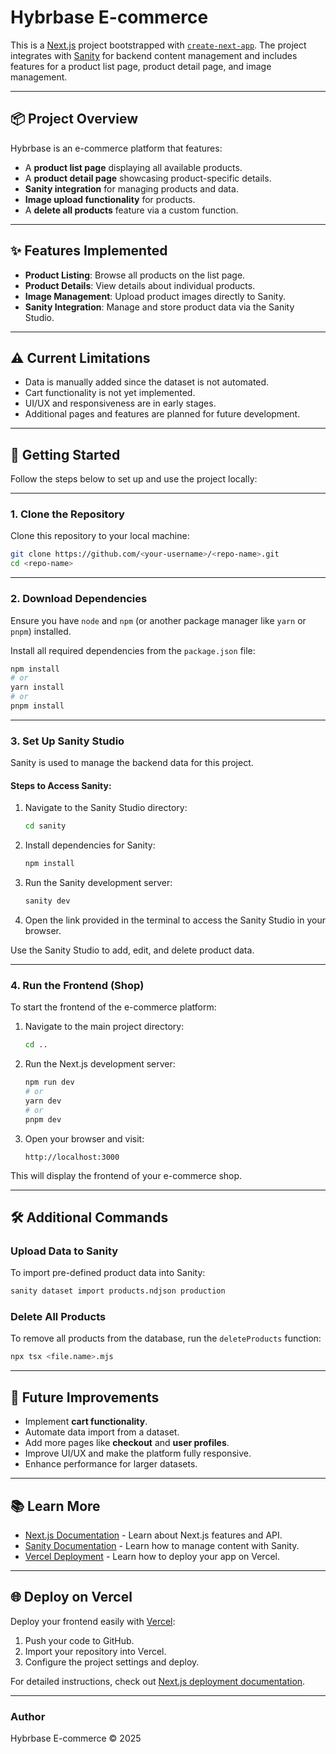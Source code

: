 
# Hybrbase E-commerce

This is a [Next.js](https://nextjs.org) project bootstrapped with [`create-next-app`](https://nextjs.org/docs/app/api-reference/cli/create-next-app). The project integrates with [Sanity](https://www.sanity.io/) for backend content management and includes features for a product list page, product detail page, and image management.

---

## 📦 Project Overview

Hybrbase is an e-commerce platform that features:
- A **product list page** displaying all available products.
- A **product detail page** showcasing product-specific details.
- **Sanity integration** for managing products and data.
- **Image upload functionality** for products.
- A **delete all products** feature via a custom function.

---

## ✨ Features Implemented

- **Product Listing**: Browse all products on the list page.
- **Product Details**: View details about individual products.
- **Image Management**: Upload product images directly to Sanity.
- **Sanity Integration**: Manage and store product data via the Sanity Studio.

---

## ⚠️ Current Limitations

- Data is manually added since the dataset is not automated.
- Cart functionality is not yet implemented.
- UI/UX and responsiveness are in early stages.
- Additional pages and features are planned for future development.

---

## 🚀 Getting Started

Follow the steps below to set up and use the project locally:

---

### 1. **Clone the Repository**

Clone this repository to your local machine:

```bash
git clone https://github.com/<your-username>/<repo-name>.git
cd <repo-name>
```

---

### 2. **Download Dependencies**

Ensure you have `node` and `npm` (or another package manager like `yarn` or `pnpm`) installed.

Install all required dependencies from the `package.json` file:

```bash
npm install
# or
yarn install
# or
pnpm install
```

---

### 3. **Set Up Sanity Studio**

Sanity is used to manage the backend data for this project.

#### Steps to Access Sanity:
1. Navigate to the Sanity Studio directory:
   ```bash
   cd sanity
   ```
2. Install dependencies for Sanity:
   ```bash
   npm install
   ```
3. Run the Sanity development server:
   ```bash
   sanity dev
   ```
4. Open the link provided in the terminal to access the Sanity Studio in your browser.

Use the Sanity Studio to add, edit, and delete product data.

---

### 4. **Run the Frontend (Shop)**

To start the frontend of the e-commerce platform:

1. Navigate to the main project directory:
   ```bash
   cd ..
   ```
2. Run the Next.js development server:
   ```bash
   npm run dev
   # or
   yarn dev
   # or
   pnpm dev
   ```
3. Open your browser and visit:
   ```
   http://localhost:3000
   ```

This will display the frontend of your e-commerce shop.

---

## 🛠 Additional Commands

### Upload Data to Sanity
To import pre-defined product data into Sanity:
```bash
sanity dataset import products.ndjson production
```

### Delete All Products
To remove all products from the database, run the `deleteProducts` function:
```bash
npx tsx <file.name>.mjs
```

---

## 🎯 Future Improvements

- Implement **cart functionality**.
- Automate data import from a dataset.
- Add more pages like **checkout** and **user profiles**.
- Improve UI/UX and make the platform fully responsive.
- Enhance performance for larger datasets.

---

## 📚 Learn More

- [Next.js Documentation](https://nextjs.org/docs) - Learn about Next.js features and API.
- [Sanity Documentation](https://www.sanity.io/docs) - Learn how to manage content with Sanity.
- [Vercel Deployment](https://vercel.com/docs) - Learn how to deploy your app on Vercel.

---

## 🌐 Deploy on Vercel

Deploy your frontend easily with [Vercel](https://vercel.com/):
1. Push your code to GitHub.
2. Import your repository into Vercel.
3. Configure the project settings and deploy.

For detailed instructions, check out [Next.js deployment documentation](https://nextjs.org/docs/deployment).

--- 

### Author

Hybrbase E-commerce © 2025
